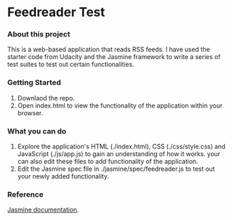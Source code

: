 # Feedreader Test
### About this project
This is a web-based application that reads RSS feeds. I have used the starter code from Udacity and the Jasmine framework to write a series of test suites to test out certain functionalities.
### Getting Started
1. Downlaod the repo.
2. Open index.html to view the functionality of the application within your browser.
### What you can do
1. Explore the application's HTML (./index.html), CSS (./css/style.css) and JavaScript (./js/app.js) to gain an understanding of how it works. your can also edit these files to add functionality of the application.
2. Edit the Jasmine spec file in ./jasmine/spec/feedreader.js to test out your newly added functionality.

### Reference
[Jasmine documentation](http://jasmine.github.io/).

